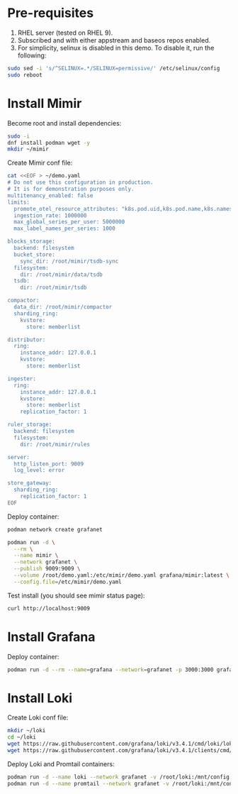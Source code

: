 # Pre-requisites

1. RHEL server (tested on RHEL 9).
2. Subscribed and with either appstream and baseos repos enabled.
3. For simplicity, selinux is disabled in this demo. To disable it, run the following:

```bash
sudo sed -i 's/^SELINUX=.*/SELINUX=permissive/' /etc/selinux/config
sudo reboot
```

# Install Mimir

Become root and install dependencies:

```bash
sudo -i
dnf install podman wget -y
mkdir ~/mimir
```

Create Mimir conf file:

```bash
cat <<EOF > ~/demo.yaml
# Do not use this configuration in production.
# It is for demonstration purposes only.
multitenancy_enabled: false
limits:
  promote_otel_resource_attributes: "k8s.pod.uid,k8s.pod.name,k8s.namespace.name,k8s.container.name,k8s.node.name,k8s.pod.start_time,service.name,host.name"
  ingestion_rate: 1000000
  max_global_series_per_user: 5000000
  max_label_names_per_series: 1000

blocks_storage:
  backend: filesystem
  bucket_store:
    sync_dir: /root/mimir/tsdb-sync
  filesystem:
    dir: /root/mimir/data/tsdb
  tsdb:
    dir: /root/mimir/tsdb

compactor:
  data_dir: /root/mimir/compactor
  sharding_ring:
    kvstore:
      store: memberlist

distributor:
  ring:
    instance_addr: 127.0.0.1
    kvstore:
      store: memberlist

ingester:
  ring:
    instance_addr: 127.0.0.1
    kvstore:
      store: memberlist
    replication_factor: 1

ruler_storage:
  backend: filesystem
  filesystem:
    dir: /root/mimir/rules

server:
  http_listen_port: 9009
  log_level: error

store_gateway:
  sharding_ring:
    replication_factor: 1
EOF
```

Deploy container:

```bash
podman network create grafanet

podman run -d \
  --rm \
  --name mimir \
  --network grafanet \
  --publish 9009:9009 \
  --volume /root/demo.yaml:/etc/mimir/demo.yaml grafana/mimir:latest \
  --config.file=/etc/mimir/demo.yaml
```

Test install (you should see mimir status page):

```bash
curl http://localhost:9009
```

# Install Grafana

Deploy container:

```bash
podman run -d --rm --name=grafana --network=grafanet -p 3000:3000 grafana/grafana
```

# Install Loki

Create Loki conf file:

```bash
mkdir ~/loki
cd ~/loki
wget https://raw.githubusercontent.com/grafana/loki/v3.4.1/cmd/loki/loki-local-config.yaml -O loki-config.yaml
wget https://raw.githubusercontent.com/grafana/loki/v3.4.1/clients/cmd/promtail/promtail-docker-config.yaml -O promtail-config.yaml
```

Deploy Loki and Promtail containers:

```bash
podman run -d --name loki --network grafanet -v /root/loki:/mnt/config -p 3100:3100 grafana/loki:3.4.1 -config.file=/mnt/config/loki-config.yaml
podman run -d --name promtail --network grafanet -v /root/loki:/mnt/config -v /var/log:/var/log grafana/promtail:3.4.1 -config.file=/mnt/config/promtail-config.yaml
```